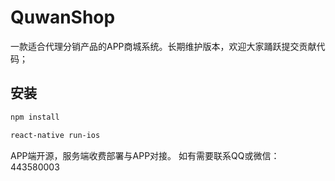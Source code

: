 # QuwanShop
一款适合代理分销产品的APP商城系统。长期维护版本，欢迎大家踊跃提交贡献代码；

## 安装
```bash
npm install

react-native run-ios
```

APP端开源，服务端收费部署与APP对接。
如有需要联系QQ或微信：443580003 

